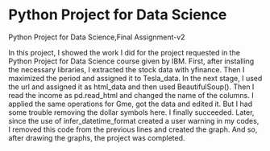 # Python Project for Data Science
Python Project for Data Science,Final Assignment-v2


In this project, I showed the work I did for the project requested in the Python Project for Data Science course given by IBM. First, after installing the necessary libraries, I extracted the stock data with yfinance. Then I maximized the period and assigned it to Tesla_data. In the next stage, I used the url and assigned it as html_data and then used BeautifulSoup(). Then I read the income as pd.read_html and changed the name of the columns. I applied the same operations for Gme, got the data and edited it. But I had some trouble removing the dollar symbols here. I finally succeeded. Later, since the use of infer_datetime_format created a user warning in my codes, I removed this code from the previous lines and created the graph. And so, after drawing the graphs, the project was completed.
